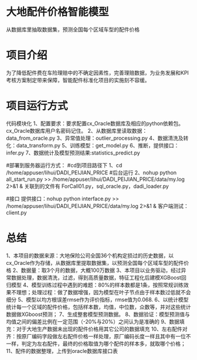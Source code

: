 # 大地配件价格智能模型
从数据库里抽取数据集，预测全国每个区域车型的配件价格

# 项目介绍
为了降低配件费在车险理赔中的不确定因素性，完善理赔数据，为业务发展和KPI考核方案制定带来保障，智能配件标准化项目的实施刻不容缓。


# 项目运行方式
代码模块化
1、配置要求：要求配置cx_Oracle数据库及相应的python依赖包。cx_Oracle数据库用户名密码记住。
2、从数据库里读取数据：data_from_oracle.py
3、异常值处理：outlier_processing.py
4、数据清洗及转化：data_transform.py
5、训练模型：get_model.py
6、推断，提供接口：infer.py
7、数据统计及模型预测结果:statistics_predict.py

#部署到服务器运行方式：
#cd到项目路径下
1、cd /home/appuser/lihui/DADI_PEIJIAN_PRICE
#后台运行
2、nohup python all_start_run.py >> /home/appuser/lihui/DADI_PEIJIAN_PRICE/data/my.log 2>&1 &
关联到的文件有 ForCall01.py，sql_oracle.py，dadi_loader.py


#接口
提供接口：nohup python interface.py >> /home/appuser/lihui/DADI_PEIJIAN_PRICE/data/my.log 2>&1 &
客户端测试：client.py



# 总结
1、本项目的数据来源：大地保险公司全国36个机构定损过的历史数据，以cx_Oracle作为存储，从数据库里提取数据集，以预测全国每个区域车型的配件价格
2、数据量：取3个月的数据，大概100万数据
3、本项目以业务驱动，经过异常数据处理，数据清洗，过滤，得到高质量数据，特征工程化后建模XGBoost回归模型
4、模型训练过程中遇到的难题：80%的样本数都是1条，按照常规训练效果不理想；处理过程：做了数据增强，因为模型在叶子节点由于样本数过低就不会细分
5、模型以均方根误差rmse作为评价指标，rmse值为0.068.
6、以统计模型统计每一个区域的配件价格，包括样本数，均值，中位数，众数等，并对这些统计数据做XGboost预测；
7、生成整套模型预测数据。
8、数据验证：模型预测值与均值之间的偏差比例在一定范围（-20%与20%）之间认为是准确的
9、数据填充：对于大地生产数据未出现的配件价格用其它公司的数据填充
10、左右配件对齐：按原厂编码字段做左右配件价格一样处理，原厂编码长度一样且其中有一位不一样，判定为左右配件，最终的价格取值为哪个配件的样本多，就取哪个价格；
11、配件的数据整理，上传到oracle数据库接口表



